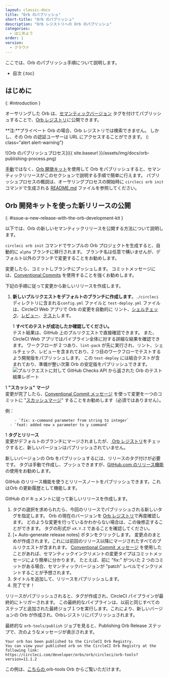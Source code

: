 ```yaml
---
layout: classic-docs
title: "Orb のパブリッシュ"
short-title: "Orb のパブリッシュ"
description: "Orb レジストリへの Orb のパブリッシュ"
categories:
  - はじめよう
order: 1
version:
  - クラウド
---
```


ここでは、Orb のパブリッシュ手順について説明します。

* 目次
{:toc}

## はじめに
{: #introduction }

オーサリングした Orb は、[セマンティックバージョン]({{site.baseurl}}/ja/2.0/orb-concepts/#semantic-versioning) タグを付けてパブリッシュすることで、[Orb レジストリ](https://circleci.com/ja/developer/orbs)に公開できます。

**注:**プライベート Orb の場合、Orb レジストリでは検索できません。 しかし、その Orb の認証ユーザーは URL にアクセスすることができます。
{: class="alert alert-warning"}

![Orb のパブリッシュプロセス]({{ site.baseurl }}/assets/img/docs/orb-publishing-process.png)

[手動]({{site.baseurl}}/2.0/ja/orb-author-validate-publish)ではなく、[Orb 開発キット]({{site.baseurl}}/2.0/ja/orb-author/#orb-development-kit)を使用して Orb をパブリッシュすると、セマンティックリリースがこのセクションで説明する手順で簡単に行えます。 パブリッシュプロセスの概説は、オーサリングプロセスの開始時に `circleci orb init` コマンドで生成される [README.md](https://github.com/CircleCI-Public/Orb-Template/blob/main/README.md) ファイルを参照してください。

## Orb 開発キットを使った新リリースの公開
{: #issue-a-new-release-with-the-orb-development-kit }

以下では、Orb の新しいセマンティックリリースを公開する方法について説明します。

`circleci orb init` コマンドでサンプルの Orb プロジェクトを生成すると、自動的に `alpha` ブランチに移行されます。 ブランチ名は任意で構いませんが、デフォルト以外のブランチで変更することをお勧めします。

変更したら、コミットしブランチにプッシュします。 コミットメッセージには、[Conventional Commits](https://www.conventionalcommits.org/) を使用することを強くお勧めします。

下記の手順に従って変更から新しいリリースを作成します。

1. **新しいプルリクエストをデフォルトのブランチに作成します**。`./circleci` ディレクトリに含まれる`config.yml` ファイルと `test-deploy.yml` ファイルは、CircleCI Web アプリで Orb の変更を自動的に
リント、[シェルチェック]({{site.baseurl}}/ja/2.0/testing-orbs/#shellcheck)、[レビュー]({{site.baseurl}}/ja/2.0/testing-orbs/#review)、[テスト]({{site.baseurl}}/ja/2.0/testing-orbs/#integration-testing)します。</p></li> 
   
   1 **すべてのテストが成功したか確認してください。**<br/>テスト結果は、GitHub 上のプルリクエストで直接確認できます。 また、CircleCI Web アプリではパイプライン全体に対する詳細な結果を確認できます。 ワークフローが 2 つあり、`lint-pack` が先に実行され、リント、シェルチェック、レビューを含まれており、2 つ目のワークフローでテストするよう開発版をパブリッシュします。 この `test-deploy` には結合テストが含まれており、準備が整い次第 Orb の安定版をパブリッシュできます。 ![プルリクエストに対して GitHub Checks API から返された Orb のテスト結果レポート]({{site.baseurl}}/assets/img/docs/orbtools-11-checks.png)

1 **"スカッシュ" マージ** <br/> 変更が完了したら、[Conventional Commit メッセージ](https://www.conventionalcommits.org/) を使って変更を一つのコミットに "[スカッシュマージ](https://docs.github.com/en/pull-requests/collaborating-with-pull-requests/incorporating-changes-from-a-pull-request/about-pull-request-merges#squash-and-merge-your-pull-request-commits)" することをお勧めします（必須ではありません）。
  
  例：
  
        - `fix: x-command parameter from string to integer`
      - `feat: added new x parameter to y command`
1 **タグとリリース**<br/> 変更がデフォルトのブランチにマージされましたが、[ Orb レジストリ](https://circleci.com/ja/developer/orbs)をチェックすると、新しいバージョンはパブリッシュされていません。</ol> 

新しいバージョンの Orb をパブリッシュするには、リリースのタグ付けが必要です。 タグは手動で作成し、プッシュできますが、[GitHub.com のリリース機能](https://docs.github.com/en/repositories/releasing-projects-on-github/managing-releases-in-a-repository#creating-a-release)の使用をお勧めします。

GitHub のリリース機能を使うとリリースノートをパブリッシュできます。これはOrb の更新履歴として機能します。

GitHub のドキュメントに従って新しいリリースを作成します。

   1. タグの選択を求められたら、今回のリリースでパブリッシュされる新しいタグを指定します。 Orb の現在のバージョンを [Orb レジストリ](https://circleci.com/developer/ja/orbs)で再度確認します。 どのような変更を行っているかわからない場合は、この後修正することができます。 タグの形式が `vX.Y.Z` であることを確認してください。
   2. [+ Auto-generate release notes] ボタンをクリックします。 変更点のまとめが作成されます。これには前回のリリース以降にマージされたすべてのプルリクエストが含まれます。 [Conventional Commit メッセージ](https://www.conventionalcommits.org/) を使用したことがあれば、セマンティックインクリメントの変更タイプはコミットメッセージにより簡単に分かります。 たとえば、前に "fix:" がついた 2 つのコミットがある場合、セマンティックバージョンが "patch" レベルでインクリメントすることが予想されます。
   3. タイトルを追加して、リリースをパブリッシュします。
   4. 完了です！

リリースがパブリッシュされると、タグが作成され、CircleCI パイプラインが最終的にトリガーされます。 この最終的なパイプラインは、以前と同じすべてのステップと追加された最終ジョブ１つを実行します。これにより、新しいバージョンの Orb が作成され、Orbレジストリにパブリッシュされます。

最終的な `orb-tools/publish` ジョブを見ると、Publishing Orb Release ステップで、次のようなメッセージが表示されます。



```shell
Your orb has been published to the CircleCI Orb Registry.
You can view your published orb on the CircleCI Orb Registry at the following link:
https://circleci.com/developer/orbs/orb/circleci/orb-tools?version=11.1.2
```


この例は、[こちらの ](https://app.circleci.com/pipelines/github/CircleCI-Public/orb-tools-orb/947/workflows/342ea92a-4c3d-485b-b89f-8511ebabd12f/jobs/5798)orb-tools Orb からご覧いただけます。


